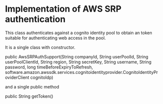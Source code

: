 # Implementation of AWS SRP authentication

This class authenticates against a cognito identity pool to obtain
an token suitable for authenticating web access in the pool.

It is a single class with constructor.

public AwsSRPAuthSupport(String companyId,
 String userPoolId,
 String userPoolClientId,
 String region,
 String secretKey,
 String username,
 String password,
 long timeBeforeExpiryToRefresh,
 software.amazon.awssdk.services.cognitoidentityprovider.CognitoIdentityProviderClient cognitoIdp)

and a single public method

public String getToken()
